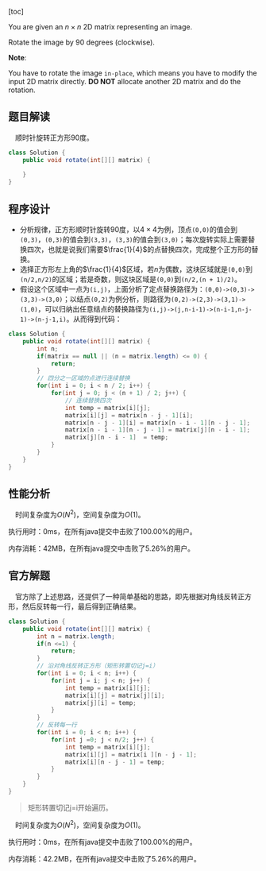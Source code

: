 [toc]

You are given an $n \times n$ 2D matrix representing an image.

Rotate the image by 90 degrees (clockwise).



**Note**:

You have to rotate the image `in-place`, which means you have to modify the input 2D matrix directly. **DO NOT** allocate another 2D matrix and do the rotation.



## 题目解读

&emsp;顺时针旋转正方形90度。

```java
class Solution {
    public void rotate(int[][] matrix) {
        
    }
}
```

## 程序设计

* 分析规律，正方形顺时针旋转90度，以$4 \times 4$为例，顶点`(0,0)`的值会到`(0,3)`，`(0,3)`的值会到`(3,3)`，`(3,3)`的值会到`(3,0)`；每次旋转实际上需要替换四次，也就是说我们需要$\frac{1}{4}$的点替换四次，完成整个正方形的替换。
* 选择正方形左上角的$\frac{1}{4}$区域，若$n$为偶数，这块区域就是`(0,0)`到`(n/2,n/2)`的区域；若是奇数，则这块区域是`(0,0)`到`(n/2,(n + 1)/2)`。
* 假设这个区域中一点为`(i,j)`，上面分析了定点替换路径为：`(0,0)->(0,3)->(3,3)->(3,0)`；以结点`(0,2)`为例分析，则路径为`(0,2)->(2,3)->(3,1)->(1,0)`，可以归纳出任意结点的替换路径为`(i,j)->(j,n-i-1)->(n-i-1,n-j-1)->(n-j-1,i)`。从而得到代码：

```java
class Solution {
    public void rotate(int[][] matrix) {
        int n;
        if(matrix == null || (n = matrix.length) <= 0) {
            return;
        }
        // 四分之一区域的点进行连续替换
        for(int i = 0; i < n / 2; i++) {
            for(int j = 0; j < (n + 1) / 2; j++) {
                // 连续替换四次
                int temp = matrix[i][j];
                matrix[i][j] = matrix[n - j - 1][i];
                matrix[n - j - 1][i] = matrix[n - i - 1][n - j - 1];
                matrix[n - i - 1][n - j - 1] = matrix[j][n - i - 1];
                matrix[j][n - i - 1]  = temp;
            }
        }
    }
}
```

## 性能分析

&emsp;时间复杂度为$O(N^2)$，空间复杂度为$O(1)$。

执行用时：0ms，在所有java提交中击败了100.00%的用户。

内存消耗：42MB，在所有java提交中击败了5.26%的用户。

## 官方解题

&emsp;官方除了上述思路，还提供了一种简单基础的思路，即先根据对角线反转正方形，然后反转每一行，最后得到正确结果。

```java
class Solution {
    public void rotate(int[][] matrix) {
        int n = matrix.length;
        if(n <=1) {
            return;
        }
        // 沿对角线反转正方形（矩形转置切记j=i）
        for(int i = 0; i < n; i++) {
            for(int j = i; j < n; j++) {
                int temp = matrix[i][j];
                matrix[i][j] = matrix[j][i];
                matrix[j][i] = temp;
            }
        }
        // 反转每一行
        for(int i = 0; i < n; i++) {
            for(int j =0; j < n/2; j++) {
                int temp = matrix[i][j];
                matrix[i][j] = matrix[i ][n - j - 1];
                matrix[i][n - j - 1] = temp;
            }
        }
    }
}
```

> 矩形转置切记j=i开始遍历。

&emsp;时间复杂度为$O(N^2)$，空间复杂度为$O(1)$。

执行用时：0ms，在所有java提交中击败了100.00%的用户。

内存消耗：42.2MB，在所有java提交中击败了5.26%的用户。

